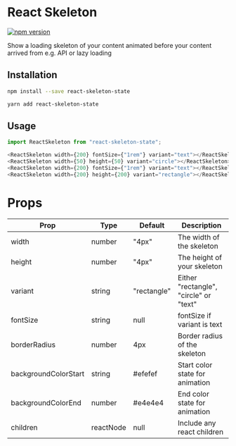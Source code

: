 # React Skeleton

[![npm version](https://badge.fury.io/js/react-skeleton-state.svg)](https://badge.fury.io/js/react-skeleton-state)

Show a loading skeleton of your content animated before your content arrived from e.g. API or lazy loading

## Installation

```sh
npm install --save react-skeleton-state
```

```sh
yarn add react-skeleton-state
```

## Usage

```js
import ReactSkeleton from "react-skeleton-state";

<ReactSkeleton width={200} fontSize={"1rem"} variant="text"></ReactSkeleton>
<ReactSkeleton width={50} height={50} variant="circle"></ReactSkeleton>
<ReactSkeleton width={200} fontSize={"1rem"} variant="text"></ReactSkeleton>
<ReactSkeleton width={200} height={200} variant="rectangle"></ReactSkeleton>
```


# Props

| Prop                 | Type      | Default | Description                           |
| -------------------- | --------- | ------- | ------------------------------------- |
| width                | number    | "4px" | The width of the skeleton        |
| height               | number    | "4px"  | The height of your skeleton      |
| variant              | string    | "rectangle" | Either "rectangle", "circle" or "text"           |
| fontSize             | string    | null       | fontSize if variant is text          |
| borderRadius         | number    | 4px     | Border radius of the skeleton          |
| backgroundColorStart | string    | #efefef | Start color state for animation   |
| backgroundColorEnd   | number    | #e4e4e4  | End color state for animation |
| children             | reactNode | null    | Include any react children                  |